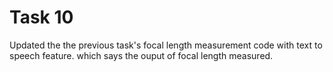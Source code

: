 # Task 10
Updated the the previous task's focal length measurement code with text to speech feature. which says the ouput of focal length measured.
